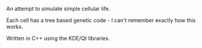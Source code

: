 An attempt to simulate simple cellular life.

Each cell has a tree based genetic code - I can't remember exactly how this works.

Written in C++ using the KDE/Qt libraries.
